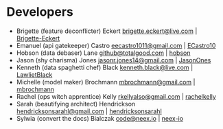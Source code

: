 # Developers

* Brigette (feature deconflicter) Eckert <brigette.eckert@live.com> | [Brigette-Eckert](https://github.com/Brigette-Eckert)
* Emanuel (api gatekeeper) Castro <eecastro1011@gmail.com> | [ECastro10](https://github.com/ECastro10)
* Hobson (data debaser) Lane <github@totalgood.com>  | [hobson](https://github.com/hobson)
* Jason (shy charisma) Jones  <jasonr.jones14@gmail.com> | [JasonOnes](https://github.com/JasonOnes)
* Kenneth (data spaghetti chef) Black <kenneth.black@live.com> | [LawlietBlack](https://github.com/LawlietBlack)
* Michelle (model maker) Brochmann <mbrochmann@gmail.com> | [mbrochmann](https://github.com/mbrochmann)
* Rachel (ops witch apprentice) Kelly <rkellyalso@gmail.com> | [rachelkelly](https://github.com/rachelkelly)
* Sarah (beautifying architect) Hendrickson <hendricksonsarahl@gmail.com> | [hendricksonsarahl](https://github.com/hendricksonsarahl)
* Sylwia (convert the docs) Bialczak <code@neex.io> | [neex-io](https://github.com/neex-io)
